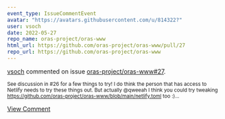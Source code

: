 ```yaml
---
event_type: IssueCommentEvent
avatar: "https://avatars.githubusercontent.com/u/814322?"
user: vsoch
date: 2022-05-27
repo_name: oras-project/oras-www
html_url: https://github.com/oras-project/oras-www/pull/27
repo_url: https://github.com/oras-project/oras-www
---
```


<a href='https://github.com/vsoch' target='_blank'>vsoch</a> commented on issue <a href='https://github.com/oras-project/oras-www/pull/27' target='_blank'>oras-project/oras-www#27</a>.

<small>See discussion in #26 for a few things to try! I do think the person that has access to Netlify needs to try these things out. But actually @qweeah I think you could try tweaking https://github.com/oras-project/oras-www/blob/main/netlify.toml too :)...</small>

<a href='https://github.com/oras-project/oras-www/pull/27' target='_blank'>View Comment</a>